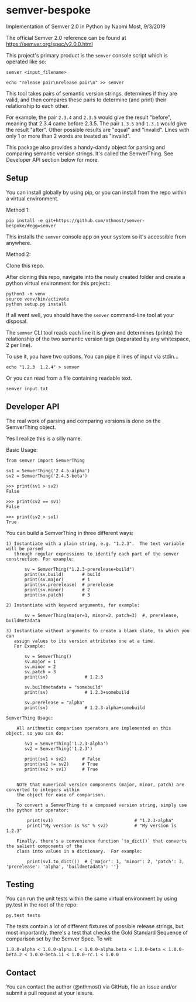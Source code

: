 # semver-bespoke
Implementation of Semver 2.0 in Python by Naomi Most, 9/3/2019

The official Semver 2.0 reference can be found at https://semver.org/spec/v2.0.0.html

This project's primary product is the `semver` console script which is operated like so:

```
semver <input_filename>

echo "release pair\nrelease pair\n" >> semver
```

This tool takes pairs of semantic version strings, determines if they are valid, 
and then compares these pairs to determine (and print) their relationship to each other.

For example, the pair `2.3.4` and `2.3.5` would give the result "before", meaning that 2.3.4
came before 2.3.5.  The pair `1.3.5` and `1.3.1` would give the result "after".  Other possible
results are "equal" and "invalid".  Lines with only 1 or more than 2 words are treated as "invalid".

This package also provides a handy-dandy object for parsing and comparing semantic version strings.
It's called the SemverThing.  See Developer API section below for more.

## Setup ##

You can install globally by using pip, or you can install from the repo within a virtual environment.

Method 1: 

```
pip install -e git+https://github.com/nthmost/semver-bespoke/#egg=semver
```

This installs the `semver` console app on your system so it's accessible from anywhere.


Method 2:

Clone this repo.

After cloning this repo, navigate into the newly created folder and create a python
virtual environment for this project::

```
python3 -m venv
source venv/bin/activate
python setup.py install
```

If all went well, you should have the `semver` command-line tool at your disposal.

The `semver` CLI tool reads each line it is given and determines (prints) the relationship 
of the two semantic version tags (separated by any whitespace, 2 per line). 

To use it, you have two options.  You can pipe it lines of input via stdin...

```
echo "1.2.3  1.2.4" > semver
```

Or you can read from a file containing readable text.

```
semver input.txt
```

## Developer API ##

The real work of parsing and comparing versions is done on the SemverThing object.

Yes I realize this is a silly name.

Basic Usage:

```
from semver import SemverThing

sv1 = SemverThing('2.4.5-alpha')
sv2 = SemverThing('2.4.5-beta')

>>> print(sv1 > sv2)
False

>>> print(sv2 == sv1)
False

>>> print(sv2 > sv1)
True
```


You can build a SemverThing in three different ways:

    1) Instantiate with a plain string, e.g. "1.2.3".  The text variable will be parsed
       through regular expressions to identify each part of the semver construction. For example:

           sv = SemverThing("1.2.3-prerelease+build")
           print(sv.build)       # build
           print(sv.major)       # 1
           print(sv.prerelease)  # prerelease
           print(sv.minor)       # 2
           print(sv.patch)       # 3

    2) Instantiate with keyword arguments, for example:
  
           sv = SemverThing(major=1, minor=2, patch=3)  #, prerelease, buildmetadata 

    3) Instantiate without arguments to create a blank slate, to which you can
       assign values to its version attributes one at a time.  
       For Example:

           sv = SemverThing()
           sv.major = 1
           sv.minor = 2
           sv.patch = 3 
           print(sv)              # 1.2.3

           sv.buildmetadata = "somebuild"
           print(sv)              # 1.2.3+somebuild

           sv.prerelease = "alpha"
           print(sv)              # 1.2.3-alpha+somebuild

    SemverThing Usage:

        All arithmetic comparison operators are implemented on this object, so you can do:

           sv1 = SemverThing('1.2.3-alpha')
           sv2 = SemverThing('1.2.3')

           print(sv1 > sv2)      # False
           print(sv1 != sv2)     # True
           print(sv2 > sv1)      # True


        NOTE that numerical version components (major, minor, patch) are converted to integers within
        the object for ease of comparison.

        To convert a SemverThing to a composed version string, simply use the python str operator:

            print(sv1)                               # "1.2.3-alpha"
            print("My version is %s" % sv2)          # "My version is 1.2.3"

        Finally, there's a convenience function `to_dict()` that converts the salient components of the
        class into values in a dictionary.  For example:

            print(sv1.to_dict())  # {'major': 1, 'minor': 2, 'patch': 3, 'prerelease': 'alpha', 'buildmetadata': ''}



## Testing ##

You can run the unit tests within the same virtual environment by using py.test in the root
of the repo:

```
py.test tests
```

The tests contain a lot of different fixtures of possible release strings, but most importantly,
there's a test that checks the Gold Standard Sequence of comparison set by the Semver Spec.
To wit:

```
1.0.0-alpha < 1.0.0-alpha.1 < 1.0.0-alpha.beta < 1.0.0-beta < 1.0.0-beta.2 < 1.0.0-beta.11 < 1.0.0-rc.1 < 1.0.0
```


## Contact ##

You can contact the author (@nthmost) via GitHub, file an issue and/or submit a pull request at your leisure.

